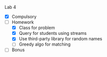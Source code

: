 Lab 4

* [x] Compulsory
* [ ] Homework
  * [x] Class for problem
  * [x] Query for students using streams
  * [x] Use third-party library for random names
  * [ ] Greedy algo for matching

* [ ] Bonus